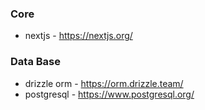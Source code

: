 ### Core
- nextjs - https://nextjs.org/

### Data Base
- drizzle orm - https://orm.drizzle.team/
- postgresql - https://www.postgresql.org/
